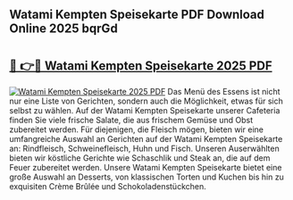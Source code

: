 ## Watami Kempten Speisekarte PDF Download Online 2025 bqrGd

# <h2><a href="http://gcbdhy.nevu.top/?p=Watami+Kempten+Speisekarte">🔗 👉🔴 Watami Kempten Speisekarte 2025 PDF</a></h2>

[![Watami Kempten Speisekarte 2025 PDF](https://i.imgur.com/dBaPXMq.png)](http://gcbdhy.nevu.top/?p=Watami+Kempten+Speisekarte)
Das Menü des Essens ist nicht nur eine Liste von Gerichten, sondern auch die Möglichkeit, etwas für sich selbst zu wählen. Auf der Watami Kempten Speisekarte unserer Cafeteria finden Sie viele frische Salate, die aus frischem Gemüse und Obst zubereitet werden. Für diejenigen, die Fleisch mögen, bieten wir eine umfangreiche Auswahl an Gerichten auf der Watami Kempten Speisekarte an: Rindfleisch, Schweinefleisch, Huhn und Fisch. Unseren Auserwählten bieten wir köstliche Gerichte wie Schaschlik und Steak an, die auf dem Feuer zubereitet werden. Unsere Watami Kempten Speisekarte bietet eine große Auswahl an Desserts, von klassischen Torten und Kuchen bis hin zu exquisiten Crème Brûlée und Schokoladenstückchen.

